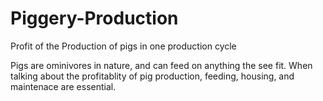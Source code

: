 # Piggery-Production
Profit of the Production of pigs in one production cycle

Pigs are ominivores in nature, and can feed on anything the see fit.
When talking about the profitablity of pig production, feeding, housing, and maintenace are essential.
